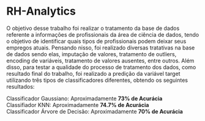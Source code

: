 # RH-Analytics


O objetivo desse trabalho foi realizar o tratamento da base de dados referente a informações de profissionais da área de ciência de dados, tendo o objetivo de identificar quais tipos de profissionais podem deixar seus empregos atuais. Pensando nisso, foi realizado diversas tratativas na base de dados sendo elas, imputação de valores, tratamento de outliers, encoding de variáveis, tratamento de valores ausentes, entre outros. Além disso, para testar a qualidade do processo de tratamento dos dados, como resultado final do trabalho, foi realizado a predição da variável target utilizando três tipos de classificadores diferentes, obtendo os seguintes resultados:

Classificador Gaussiano: Aproximadamente **73% de Acurácia**<br>
Classifiador KNN: Aproximadamente **74.7% de Acurácia**<br>
Classificador Árvore de Decisão: Aproximadamente **70% de Acurácia** 
